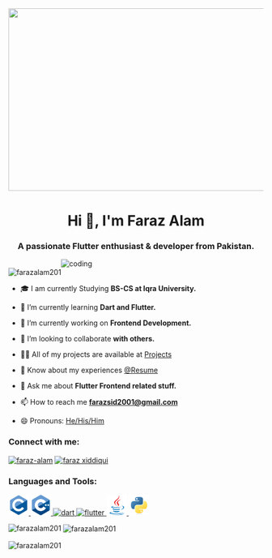 <img src="https://github.com/FarazAlam201/FarazAlam201/assets/90208567/dc6db8ea-6560-4c4c-94b5-8551ec8b594a" width="1000" height="360" />
<h1 align="center">Hi 👋, I'm Faraz Alam</h1>
<h3 align="center">A passionate Flutter enthusiast & developer from Pakistan.</h3>

<img align="right" alt="coding" width="400" src="https://media1.giphy.com/media/qgQUggAC3Pfv687qPC/giphy.gif">

<p align="left"> <img src="https://komarev.com/ghpvc/?username=farazalam201&label=Profile%20views&color=0e75b6&style=flat" alt="farazalam201" /> </p>

- 🎓 I am currently Studying **BS-CS at Iqra University.**

- 🌱 I’m currently learning **Dart and Flutter.**

- 🔭 I’m currently working on **Frontend Development.**

- 👯 I’m looking to collaborate **with others.**

- 👨‍💻 All of my projects are available at [Projects](https://github.com/FarazAlam201?tab=repositories)

- 📄 Know about my experiences [@Resume](https://drive.google.com/file/d/1w0GIMULH3aUbMlKiz15XH_NB1iidT8ds/view?usp=sharing)

- 💬 Ask me about **Flutter Frontend related stuff.**

- 📫 How to reach me **farazsid2001@gmail.com**

- 😄 Pronouns: [He/His/Him](He/His/Him)


<h3 align="left">Connect with me:</h3>
<p align="left">
<a href="https://linkedin.com/in/faraz-alam-4bbba121b/" target="blank"><img align="center" src="https://raw.githubusercontent.com/rahuldkjain/github-profile-readme-generator/master/src/images/icons/Social/linked-in-alt.svg" alt="faraz-alam" height="30" width="40" /></a>
<a href="https://fb.com/profile.php?id=100008576882642" target="blank"><img align="center" src="https://raw.githubusercontent.com/rahuldkjain/github-profile-readme-generator/master/src/images/icons/Social/facebook.svg" alt="faraz xiddiqui" height="30" width="40" /></a>


</p>
<h3 align="left">Languages and Tools:</h3>
<p align="left"> <a href="https://www.cprogramming.com/" target="_blank" rel="noreferrer"> <img src="https://raw.githubusercontent.com/devicons/devicon/master/icons/c/c-original.svg" alt="c" width="40" height="40"/> </a> <a href="https://www.w3schools.com/cpp/" target="_blank" rel="noreferrer"> <img src="https://raw.githubusercontent.com/devicons/devicon/master/icons/cplusplus/cplusplus-original.svg" alt="cplusplus" width="40" height="40"/> </a> <a href="https://dart.dev" target="_blank" rel="noreferrer"> <img src="https://www.vectorlogo.zone/logos/dartlang/dartlang-icon.svg" alt="dart" width="40" height="40"/> </a> <a href="https://flutter.dev" target="_blank" rel="noreferrer"> <img src="https://www.vectorlogo.zone/logos/flutterio/flutterio-icon.svg" alt="flutter" width="40" height="40"/> </a> <a href="https://www.java.com" target="_blank" rel="noreferrer"> <img src="https://raw.githubusercontent.com/devicons/devicon/master/icons/java/java-original.svg" alt="java" width="40" height="40"/> </a> <a href="https://www.python.org" target="_blank" rel="noreferrer"> <img src="https://raw.githubusercontent.com/devicons/devicon/master/icons/python/python-original.svg" alt="python" width="40" height="40"/> </a> 
</p>


<p><img align="left" src="https://github-readme-stats.vercel.app/api/top-langs?username=farazalam201&theme=dark&show_icons=true&locale=en&layout=compact" alt="farazalam201" /></p>

<p>&nbsp;<img align="center" src="https://github-readme-stats.vercel.app/api?username=farazalam201&show_icons=true&locale=en&bg_color=00000000&text_color=FFFFFF" alt="farazalam201" /></p>

<p><img align="center" src="https://github-readme-streak-stats.herokuapp.com/?user=farazalam201&theme=dark" alt="farazalam201" /></p>

